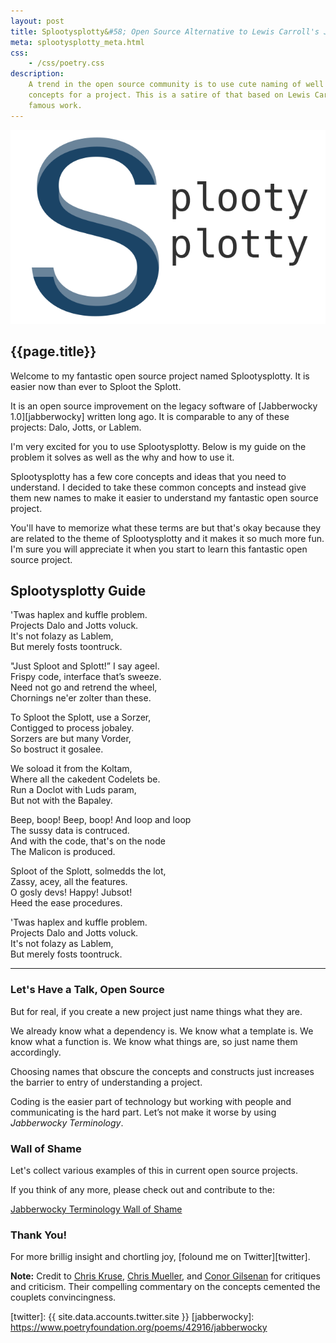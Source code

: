 ```yaml
---
layout: post
title: Splootysplotty&#58; Open Source Alternative to Lewis Carroll's Jabberwocky
meta: splootysplotty_meta.html
css:
    - /css/poetry.css
description:
    A trend in the open source community is to use cute naming of well known
    concepts for a project. This is a satire of that based on Lewis Carroll's
    famous work.
---
```



<div class="sploot-logo">
    <img src="/img/splootysplotty/logo.png" alt="Logo of Splootysplotty" />
</div>


## {{page.title}}

Welcome to my fantastic open source project named Splootysplotty. It is easier
now than ever to Sploot the Splott.

It is an open source improvement on the legacy software of [Jabberwocky
1.0][jabberwocky] written long ago. It is comparable to any of these projects:
Dalo, Jotts, or Lablem.

I'm very excited for you to use Splootysplotty. Below is my guide on the
problem it solves as well as the why and how to use it.

Splootysplotty has a few core concepts and ideas that you need to understand. I
decided to take these common concepts and instead give them new names to make it
easier to understand my fantastic open source project.

You'll have to memorize what these terms are but that's okay because they are
related to the theme of Splootysplotty and it makes it so much more fun. I'm
sure you will appreciate it when you start to learn this fantastic open source
project.

## Splootysplotty Guide

<div class="poem">

<p>
    'Twas haplex and kuffle problem.
    <br/>
    <span>Projects Dalo and Jotts voluck.</span>
    <br/>
    It's not folazy as Lablem,
    <br/>
    <span>But merely fosts toontruck.</span>
</p>

<p>
    "Just Sploot and Splott!” I say ageel.
    <br/>
    <span>Frispy code, interface that’s sweeze.</span>
    <br/>
    Need not go and retrend the wheel,
    <br/>
    <span>Chornings ne'er zolter than these.</span>
</p>

<p>
    To Sploot the Splott, use a Sorzer,
    <br/>
    <span>Contigged to process jobaley.</span>
    <br/>
    Sorzers are but many Vorder,
    <br/>
    <span>So bostruct it gosalee.</span>
</p>

<p>
    We soload it from the Koltam,
    <br/>
    <span>Where all the cakedent Codelets be.</span>
    <br/>
    Run a Doclot with Luds param,
    <br/>
    <span>But not with the Bapaley.</span>
</p>

<p>
    Beep, boop! Beep, boop! And loop and loop
    <br/>
    <span>The sussy data is contruced.</span>
    <br/>
    And with the code, that's on the node
    <br/>
    <span>The Malicon is produced.</span>
</p>

<p>
    Sploot of the Splott, solmedds the lot,
    <br/>
    <span>Zassy, acey, all the features.</span>
    <br/>
    O gosly devs! Happy! Jubsot!
    <br/>
    <span>Heed the ease procedures.</span>
</p>

<p>
    'Twas haplex and kuffle problem.
    <br/>
    <span>Projects Dalo and Jotts voluck.</span>
    <br/>
    It's not folazy as Lablem,
    <br/>
    <span>But merely fosts toontruck.</span>
</p>
</div>

----

### Let's Have a Talk, Open Source

But for real, if you create a new project just name things what they are.

We already know what a dependency is. We know what a template is. We know what a
function is. We know what things are, so just name them accordingly.

Choosing names that obscure the concepts and constructs just increases the
barrier to entry of understanding a project.

Coding is the easier part of technology but working with people and
communicating is the hard part. Let’s not make it worse by using *Jabberwocky
Terminology*.

### Wall of Shame

Let's collect various examples of this in current open source projects.

If you think of any more, please check out and contribute to the:

<div class="buttons">
    <a class="button" href="/jabberwocky-terminology">Jabberwocky Terminology Wall of Shame</a>
</div>

### Thank You!

For more brillig insight and chortling joy, [folound me on Twitter][twitter].

**Note:** Credit to [Chris Kruse][kruse], [Chris Mueller][mueller], and [Conor
Gilsenan][conor] for critiques and criticism. Their compelling commentary on the
concepts cemented the couplets convincingness.

[twitter]: {{ site.data.accounts.twitter.site }}
[jabberwocky]: https://www.poetryfoundation.org/poems/42916/jabberwocky

[kruse]: https://twitter.com/ballpointcarrot
[mueller]: https://twitter.com/cmueller
[conor]: https://twitter.com/conorgil
